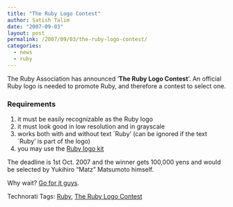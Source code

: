 ```yaml
---
title: "The Ruby Logo Contest"
author: Satish Talim
date: "2007-09-03"
layout: post
permalink: /2007/09/03/the-ruby-logo-contest/
categories:
  - news
  - ruby
---
```

The Ruby Association has announced ‘**The Ruby Logo Contest**‘. An
official Ruby logo is needed to promote Ruby, and therefore a contest to
select one.
<!--more-->

### Requirements

1.  it must be easily recognizable as the Ruby logo
2.  it must look good in low resolution and in grayscale
3.  works both with and without text \`Ruby’ (can be ignored if the text
    \`Ruby’ is part of the logo)
4.  you may use the [Ruby logo
    kit](http://rubyidentity.org/ruby-logo-kit.zip)

The deadline is 1st Oct. 2007 and the winner gets 100,000 yens and would
be selected by Yukihiro “Matz” Matsumoto himself.

Why wait? [Go for it
guys](http://www.ruby-assn.org/logo-contest.html.en).

Technorati Tags: [Ruby](http://technorati.com/tag/Ruby), [The Ruby Logo
Contest](http://technorati.com/tag/The+Ruby+Logo+Contest)
